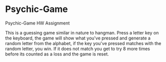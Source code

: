 # Psychic-Game
Psychic-Game HW Assignment

This is a guessing game similar in nature to hangman. Press a letter key on the keyboard, the game will show what you've pressed and generate a random letter from the alphabet, if the key you've pressed matches with the random letter, you win. If it does not match you get to try 8 more times before its counted as a loss and the game is reset.
